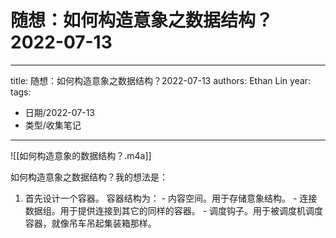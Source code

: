 # 随想：如何构造意象之数据结构？2022-07-13


---
title: 随想：如何构造意象之数据结构？2022-07-13
authors: Ethan Lin
year:
tags:
  - 日期/2022-07-13 
  - 类型/收集笔记 
---






![[如何构造意象的数据结构？.m4a]]


如何构造意象之数据结构？我的想法是：
1. 首先设计一个容器。
	容器结构为：
		- 内容空间。用于存储意象结构。
		- 连接数据组。用于提供连接到其它的同样的容器。
		- 调度钩子。用于被调度机调度容器，就像吊车吊起集装箱那样。
